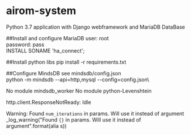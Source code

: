 # airom-system
Python 3.7 application with Django webframework and MariaDB DataBase

##Install and configure MariaDB
user: root\
password: pass\
INSTALL SONAME 'ha_connect';

##Install python libs 
pip install -r requirements.txt

##Configure MindsDB
see mindsdb/config.json\
python -m mindsdb --api=http,mysql --config=config.json\

No module mindsdb_worker
No module python-Levenshtein

http.client.ResponseNotReady: Idle

Warning: Found `num_iterations` in params. Will use it instead of argument
  _log_warning("Found `{}` in params. Will use it instead of argument".format(alia
s))
